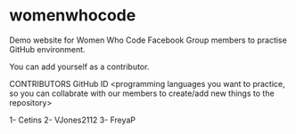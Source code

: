 # womenwhocode
Demo website for Women Who Code Facebook Group members to practise GitHub environment.

You can add yourself as a contributor.

CONTRIBUTORS
GitHub ID <programming languages you want to practice, so you can collabrate with our members to create/add new things to the repository>
  
  1- Cetins <html> <css> <javascript> <c> 
  2- VJones2112 <html> <css> <javascript> <python>
  3- FreyaP <html> <css> <javascript> <react>
